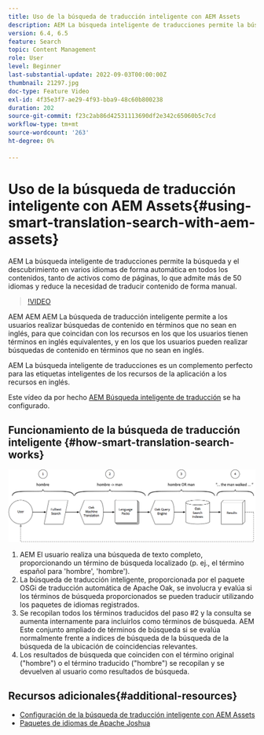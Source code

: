 ```yaml
---
title: Uso de la búsqueda de traducción inteligente con AEM Assets
description: AEM La búsqueda inteligente de traducciones permite la búsqueda y el descubrimiento en varios idiomas de forma automática en todos los contenidos, tanto de activos como de páginas, lo que admite más de 50 idiomas y reduce la necesidad de traducir contenido de forma manual.
version: 6.4, 6.5
feature: Search
topic: Content Management
role: User
level: Beginner
last-substantial-update: 2022-09-03T00:00:00Z
thumbnail: 21297.jpg
doc-type: Feature Video
exl-id: 4f35e3f7-ae29-4f93-bba9-48c60b800238
duration: 202
source-git-commit: f23c2ab86d42531113690df2e342c65060b5c7cd
workflow-type: tm+mt
source-wordcount: '263'
ht-degree: 0%

---
```


# Uso de la búsqueda de traducción inteligente con AEM Assets{#using-smart-translation-search-with-aem-assets}

AEM La búsqueda inteligente de traducciones permite la búsqueda y el descubrimiento en varios idiomas de forma automática en todos los contenidos, tanto de activos como de páginas, lo que admite más de 50 idiomas y reduce la necesidad de traducir contenido de forma manual.

>[!VIDEO](https://video.tv.adobe.com/v/21297?quality=12&learn=on)

AEM AEM AEM La búsqueda de traducción inteligente permite a los usuarios realizar búsquedas de contenido en términos que no sean en inglés, para que coincidan con los recursos en los que los usuarios tienen términos en inglés equivalentes, y en los que los usuarios pueden realizar búsquedas de contenido en términos que no sean en inglés.

AEM La búsqueda inteligente de traducciones es un complemento perfecto para las etiquetas inteligentes de los recursos de la aplicación a los recursos en inglés.

Este vídeo da por hecho [AEM Búsqueda inteligente de traducción](smart-translation-search-technical-video-setup.md) se ha configurado.

## Funcionamiento de la búsqueda de traducción inteligente {#how-smart-translation-search-works}

![Diagrama de flujo de búsqueda de traducción inteligente](assets/smart-translation-search-flow.png)

1. AEM El usuario realiza una búsqueda de texto completo, proporcionando un término de búsqueda localizado (p. ej., el término español para &#39;hombre&#39;, &#39;hombre&#39;).
2. La búsqueda de traducción inteligente, proporcionada por el paquete OSGi de traducción automática de Apache Oak, se involucra y evalúa si los términos de búsqueda proporcionados se pueden traducir utilizando los paquetes de idiomas registrados.
3. Se recopilan todos los términos traducidos del paso #2 y la consulta se aumenta internamente para incluirlos como términos de búsqueda. AEM Este conjunto ampliado de términos de búsqueda si se evalúa normalmente frente a índices de búsqueda de la búsqueda de la búsqueda de la ubicación de coincidencias relevantes.
4. Los resultados de búsqueda que coinciden con el término original (&quot;hombre&quot;) o el término traducido (&quot;hombre&quot;) se recopilan y se devuelven al usuario como resultados de búsqueda.

## Recursos adicionales{#additional-resources}

* [Configuración de la búsqueda de traducción inteligente con AEM Assets](smart-translation-search-technical-video-setup.md)
* [Paquetes de idiomas de Apache Joshua](https://cwiki.apache.org/confluence/display/JOSHUA/Language+Packs)
